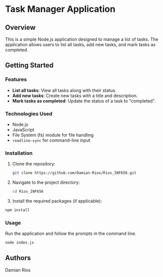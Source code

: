 # Task Manager Application

## Overview
This is a simple Node.js application designed to manage a list of tasks. The application allows users to list all tasks, add new tasks, and mark tasks as completed.

## Getting Started

### Features
- **List all tasks**: View all tasks along with their status.
- **Add new tasks**: Create new tasks with a title and description.
- **Mark tasks as completed**: Update the status of a task to "completed".

### Technologies Used
- Node.js
- JavaScript
- File System (fs) module for file handling
- `readline-sync` for command-line input

### Installation
1. Clone the repository:
   ```bash
   git clone https://github.com/Damian-Rios/Rios_INF656.git
   ```

2. Navigate to the project directory:
   ```bash
   cd Rios_INF656
   ```

3. Install the required packages (if applicable):
```bash
npm install
```

### Usage
Run the application and follow the prompts in the command line.
```bash
node index.js
```

## Authors
Damian Rios
